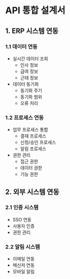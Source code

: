 # API 통합 설계서

## 1. ERP 시스템 연동

### 1.1 데이터 연동
- 실시간 데이터 조회
  - 인사 정보
  - 급여 정보
  - 근태 정보
- 데이터 동기화
  - 동기화 주기
  - 동기화 범위
  - 오류 처리

### 1.2 프로세스 연동
- 업무 프로세스 통합
  - 결재 프로세스
  - 신청/승인 프로세스
  - 알림 프로세스
- 권한 관리
  - 접근 권한
  - 데이터 권한
  - 기능 권한

## 2. 외부 시스템 연동

### 2.1 인증 시스템
- SSO 연동
- 사용자 인증
- 권한 관리

### 2.2 알림 시스템
- 이메일 연동
- 메신저 연동
- 모바일 알림 